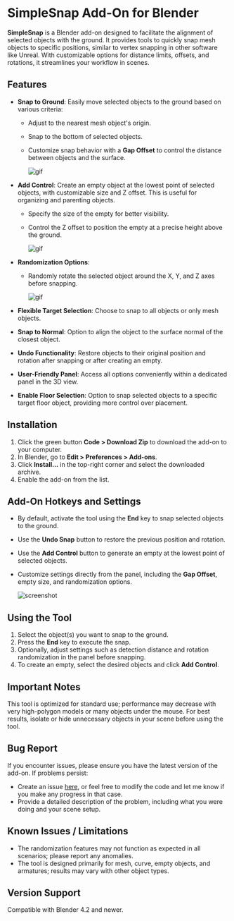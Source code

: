 # SimpleSnap Add-On for Blender

**SimpleSnap** is a Blender add-on designed to facilitate the alignment of selected objects with the ground. It provides tools to quickly snap mesh objects to specific positions, similar to vertex snapping in other software like Unreal. With customizable options for distance limits, offsets, and rotations, it streamlines your workflow in scenes.

## Features

- **Snap to Ground**: Easily move selected objects to the ground based on various criteria:
  - Adjust to the nearest mesh object's origin.
  - Snap to the bottom of selected objects.
  - Customize snap behavior with a **Gap Offset** to control the distance between objects and the surface.

    ![gif](https://imgur.com/BOyHZ6J.gif)

- **Add Control**: Create an empty object at the lowest point of selected objects, with customizable size and Z offset. This is useful for organizing and parenting objects.
  - Specify the size of the empty for better visibility.
  - Control the Z offset to position the empty at a precise height above the ground.

    ![gif](https://imgur.com/mv30TXV.gif)

- **Randomization Options**:
  - Randomly rotate the selected object around the X, Y, and Z axes before snapping.
 
    ![gif](https://imgur.com/eCeBsXX.gif)

- **Flexible Target Selection**: Choose to snap to all objects or only mesh objects.

- **Snap to Normal**: Option to align the object to the surface normal of the closest object.

- **Undo Functionality**: Restore objects to their original position and rotation after snapping or after creating an empty.

- **User-Friendly Panel**: Access all options conveniently within a dedicated panel in the 3D view.

- **Enable Floor Selection**: Option to snap selected objects to a specific target floor object, providing more control over placement.

## Installation

1. Click the green button **Code > Download Zip** to download the add-on to your computer.
2. In Blender, go to **Edit > Preferences > Add-ons**.
3. Click **Install...** in the top-right corner and select the downloaded archive.
4. Enable the add-on from the list.

## Add-On Hotkeys and Settings

- By default, activate the tool using the **End** key to snap selected objects to the ground.
- Use the **Undo Snap** button to restore the previous position and rotation.
- Use the **Add Control** button to generate an empty at the lowest point of selected objects.
- Customize settings directly from the panel, including the **Gap Offset**, empty size, and randomization options.

  ![screenshot](https://imgur.com/ZihNUFt.jpg)

## Using the Tool

1. Select the object(s) you want to snap to the ground.
2. Press the **End** key to execute the snap.
3. Optionally, adjust settings such as detection distance and rotation randomization in the panel before snapping.
4. To create an empty, select the desired objects and click **Add Control**.

## Important Notes

This tool is optimized for standard use; performance may decrease with very high-polygon models or many objects under the mouse. For best results, isolate or hide unnecessary objects in your scene before using the tool.

## Bug Report

If you encounter issues, please ensure you have the latest version of the add-on. If problems persist:

- Create an issue [here](https://github.com/DanielTobs/SimpleSnap/issues), or feel free to modify the code and let me know if you make any progress in that case.
- Provide a detailed description of the problem, including what you were doing and your scene setup.

## Known Issues / Limitations

- The randomization features may not function as expected in all scenarios; please report any anomalies.
- The tool is designed primarily for mesh, curve, empty objects, and armatures; results may vary with other object types.

## Version Support

Compatible with Blender 4.2 and newer.
